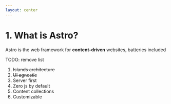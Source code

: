 ```yaml
---
layout: center
---
```


# 1. What is Astro?

Astro is the web framework for <span class="text-gradient">**content-driven**</span> websites, batteries included

TODO: remove list

1. ~~Islands architecture~~
2. ~~UI agnostic~~
3. Server first
4. Zero js by default
5. Content collections
6. Customizable

